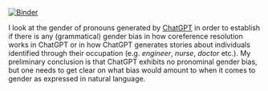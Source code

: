 [![Binder](https://mybinder.org/badge_logo.svg)](https://mybinder.org/v2/gh/reinasta/pronominal-gender-in-chatgpt/HEAD)

I look at the gender of pronouns generated by [ChatGPT](https://openai.com/blog/chatgpt/) in order to establish if there is any (grammatical) gender bias in how coreference resolution works in ChatGPT or in how ChatGPT generates stories about individuals identified through their occupation (e.g. *engineer*, *nurse*, *doctor* etc.). My preliminary conclusion is that ChatGPT exhibits no pronominal gender bias, but one needs to get clear on what bias would amount to when it comes to gender as expressed in natural language.
